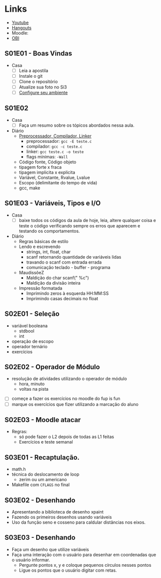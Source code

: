 # Links
- [Youtube](https://www.youtube.com/playlist?list=PLqwyjBSVOHRzgNEUNwc0hAHBOxy5M5JXW)
- [Hangouts](https://hangouts.google.com/group/wsUdaz37EtLqA5ni9)
- Moodle:  
- [OBI](https://olimpiada.ic.unicamp.br/pratique/pj/)

## S01E01 - Boas Vindas
- Casa
  - [ ] Leia a apostila
  - [ ] Instale o git
  - [ ] Clone o repositório
  - [ ] Atualize sua foto no Si3
  - [ ] [Configure seu ambiente](instalacao.md)

## S01E02
- Casa
  - [ ] Faça um resumo sobre os tópicos abordados nessa aula.
- Diário
  - [Preprocessador, Compilador, Linker](https://pt.wikibooks.org/wiki/Programar_em_C%2B%2B/Compila%C3%A7%C3%A3o)
    - preprocessador: `gcc -E teste.c`
    - compilador: `gcc -c teste.c`
    - linker: `gcc teste.c -o teste`
    - flags mínimas: `-Wall`
  - Código fonte, Código objeto
  - tipagem forte x fraca
  - tipagem implicita x explicita
  - Variável, Constante, Rvalue, Lvalue
  - Escopo (delimitante do tempo de vida)
  - gcc, make

## S01E03 - Variáveis, Tipos e I/O
- Casa
    - [ ] baixe todos os códigos da aula de hoje, leia, altere qualquer coisa e teste o código verificando sempre os erros que aparecem e testando os comportamentos.
- Diário
    - Regras básicas de estilo
    - Lendo e escrevendo
        - strings, int, float, char
        - scanf retornando quantidade de variáveis lidas
        - travando o scanf com entrada errada
        - comunicação teclado - buffer - programa
    - MaudissõeZ
        - Maldição do char scanf(" %c")
        - Maldição da divisão inteira
    - Impressão formatada
        - Imprimindo zeros à esquerda HH:MM:SS
        - Imprimindo casas decimais no float

## S02E01 - Seleção
- variável booleana
    - stdbool
    - int
- operação de escopo
- operador ternário
- exercícios

## S02E02 - Operador de Módulo
- resolução de atividades utilizando o operador de módulo
    - hora, minuto
    - voltas na pista
- [ ] começe a fazer os exercícios no moodle do fup is fun
- [ ] marque os exercícios que fizer utilizando a marcação do aluno

## S02E03 - Moodle atacar
- Regras:
    - só pode fazer o L2 depois de todas as L1 feitas
    - Exercícios e teste semanal

## S03E01 - Recaptulação.
- math.h
- técnica do deslocamento de loop
    - zerim ou um americano
- Makefile com `CFLAGS` no final

## S03E02 - Desenhando
- Apresentando a biblioteca de desenho xpaint
- Fazendo os primeiros desenhos usando variáveis
- Uso da função seno e cosseno para caldular distâncias nos eixos.

## S03E03 - Desenhando
- Faça um desenho que utilize variáveis
- Faça uma interação com o usuário para desenhar em coordenadas que o usuário informar.
    - Pergunte pontos x, y e coloque pequenos círculos nesses pontos
    - Ligue os pontos que o usuário digitar com retas.
